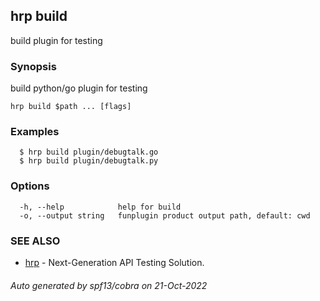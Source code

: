 ## hrp build

build plugin for testing

### Synopsis

build python/go plugin for testing

```
hrp build $path ... [flags]
```

### Examples

```
  $ hrp build plugin/debugtalk.go
  $ hrp build plugin/debugtalk.py
```

### Options

```
  -h, --help            help for build
  -o, --output string   funplugin product output path, default: cwd
```

### SEE ALSO

* [hrp](hrp.md)	 - Next-Generation API Testing Solution.

###### Auto generated by spf13/cobra on 21-Oct-2022
